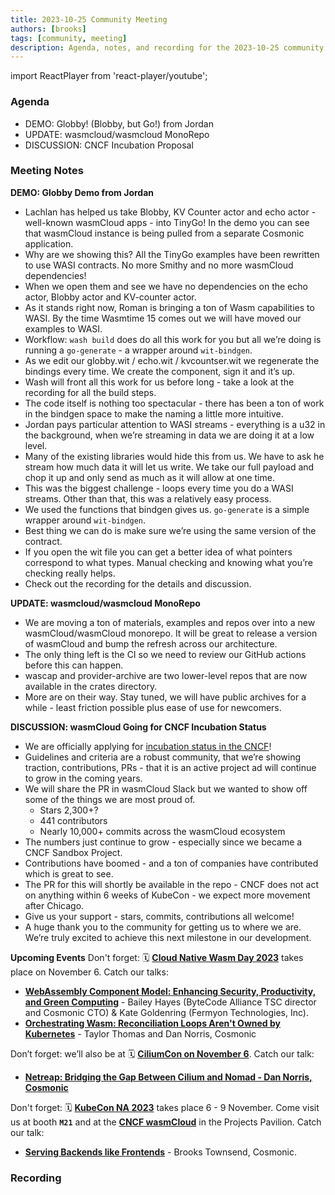 ```yaml
---
title: 2023-10-25 Community Meeting
authors: [brooks]
tags: [community, meeting]
description: Agenda, notes, and recording for the 2023-10-25 community meeting
---
```


import ReactPlayer from 'react-player/youtube';

### Agenda

- DEMO: Globby! (Blobby, but Go!) from Jordan
- UPDATE: wasmcloud/wasmcloud MonoRepo
- DISCUSSION: CNCF Incubation Proposal

<!--truncate-->

### Meeting Notes

**DEMO: Globby Demo from Jordan**

- Lachlan has helped us take Blobby, KV Counter actor and echo actor - well-known wasmCloud apps - into TinyGo! In the demo you can see that wasmCloud instance is being pulled from a separate Cosmonic application.
- Why are we showing this? All the TinyGo examples have been rewritten to use WASI contracts. No more Smithy and no more wasmCloud dependencies!
- When we open them and see we have no dependencies on the echo actor, Blobby actor and KV-counter actor.
- As it stands right now, Roman is bringing a ton of Wasm capabilities to WASI. By the time Wasmtime 15 comes out we will have moved our examples to WASI.
- Workflow: `wash build` does do all this work for you but all we’re doing is running a `go-generate` - a wrapper around `wit-bindgen`.
- As we edit our globby.wit / echo.wit / kvcountser.wit we regenerate the bindings every time. We create the component, sign it and it’s up.
- Wash will front all this work for us before long - take a look at the recording for all the build steps.
- The code itself is nothing too spectacular - there has been a ton of work in the bindgen space to make the naming a little more intuitive.
- Jordan pays particular attention to WASI streams - everything is a u32 in the background, when we’re streaming in data we are doing it at a low level.
- Many of the existing libraries would hide this from us. We have to ask he stream how much data it will let us write. We take our full payload and chop it up and only send as much as it will allow at one time.
- This was the biggest challenge - loops every time you do a WASI streams. Other than that, this was a relatively easy process.
- We used the functions that bindgen gives us. `go-generate` is a simple wrapper around `wit-bindgen`.
- Best thing we can do is make sure we’re using the same version of the contract.
- If you open the wit file you can get a better idea of what pointers correspond to what types. Manual checking and knowing what you’re checking really helps.
- Check out the recording for the details and discussion.

**UPDATE: wasmcloud/wasmcloud MonoRepo**

- We are moving a ton of materials, examples and repos over into a new wasmCloud/wasmCloud monorepo. It will be great to release a version of wasmCloud and bump the refresh across our architecture.
- The only thing left is the CI so we need to review our GitHub actions before this can happen.
- wascap and provider-archive are two lower-level repos that are now available in the crates directory.
- More are on their way. Stay tuned, we will have public archives for a while - least friction possible plus ease of use for newcomers.

**DISCUSSION: wasmCloud Going for CNCF Incubation Status**

- We are officially applying for [incubation status in the CNCF](https://github.com/cncf/toc/pull/1198)!
- Guidelines and criteria are a robust community, that we’re showing traction, contributions, PRs - that it is an active project ad will continue to grow in the coming years.
- We will share the PR in wasmCloud Slack but we wanted to show off some of the things we are most proud of.
    - Stars 2,300+?
    - 441 contributors
    - Nearly 10,000+ commits across the wasmCloud ecosystem
- The numbers just continue to grow - especially since we became a CNCF Sandbox Project.
- Contributions have boomed - and a ton of companies have contributed which is great to see.
- The PR for this will shortly be available in the repo - CNCF does not act on anything within 6 weeks of KubeCon - we expect more movement after Chicago.
- Give us your support - stars, commits, contributions all welcome!
- A huge thank you to the community for getting us to where we are. We’re truly excited to achieve this next milestone in our development.

**Upcoming Events**
Don't forget: 🗓 **[Cloud Native Wasm Day 2023](https://events.linuxfoundation.org/kubecon-cloudnativecon-north-america/co-located-events/cloud-native-wasm-day/)** takes place on November 6. Catch our talks:

- **[WebAssembly Component Model: Enhancing Security, Productivity, and Green Computing](https://sched.co/1Rj12)** - Bailey Hayes (ByteCode Alliance TSC director and Cosmonic CTO) & Kate Goldenring (Fermyon Technologies, Inc).
- **[Orchestrating Wasm: Reconciliation Loops Aren't Owned by Kubernetes](https://sched.co/1Rj5v)** - Taylor Thomas and Dan Norris, Cosmonic

Don’t forget: we’ll also be at 🗓 **[CiliumCon on November 6](https://colocatedeventsna2023.sched.com/overview/area/CiliumCon)**. Catch our talk:

- **[Netreap: Bridging the Gap Between Cilium and Nomad - Dan Norris, Cosmonic](https://colocatedeventsna2023.sched.com/#)**

Don't forget: 🗓 **[KubeCon NA 2023](https://events.linuxfoundation.org/kubecon-cloudnativecon-north-america/)** takes place 6 - 9 November. Come visit us at booth **`M21`** and at the **[CNCF wasmCloud](https://wasmcloud.com/)** in the Projects Pavilion. Catch our talk:

- **[Serving Backends like Frontends](https://sched.co/1R2r8)** - Brooks Townsend, Cosmonic.

### Recording

<ReactPlayer url='https://www.youtube.com/watch?v=idQYnXqvAhU' controls />
